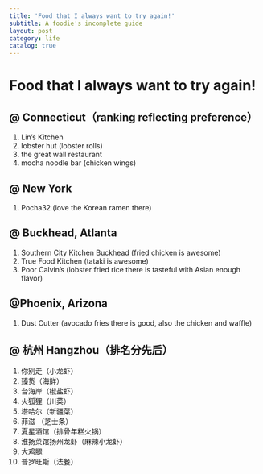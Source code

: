 ```yaml
---
title: 'Food that I always want to try again!'
subtitle: A foodie's incomplete guide 
layout: post
category: life
catalog: true
---
```

# Food that I always want to try again!

## @ Connecticut（ranking reflecting preference）
1. Lin’s Kitchen
2. lobster hut (lobster rolls)
3. the great wall restaurant
4. mocha noodle bar (chicken wings)

## @ New York
1. Pocha32 (love the Korean ramen there)

## @ Buckhead, Atlanta 
1. Southern City Kitchen Buckhead (fried chicken is awesome)
2. True Food Kitchen (tataki is awesome)
3. Poor Calvin’s (lobster fried rice there is tasteful with Asian enough flavor) 

## @Phoenix, Arizona
1. Dust Cutter (avocado fries there is good, also the chicken and waffle)

## @ 杭州 Hangzhou（排名分先后）
1. 你别走（小龙虾）
2. 臻货（海鲜）
3. 台海岸（椒盐虾）
4. 火狐狸（川菜）
5. 塔哈尔（新疆菜）
6. 菲滋 （芝士条）
7. 夏星酒馆（排骨年糕火锅）
8. 淮扬菜馆扬州龙虾（麻辣小龙虾）
9. 大鸡腿
10. 普罗旺斯（法餐）
